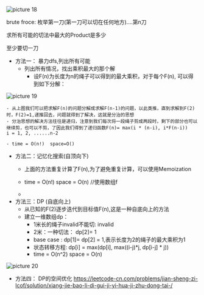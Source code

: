 

![picture 18](https://i.loli.net/2021/09/16/VoCT8k6HiWt5GRL.png)  



brute froce:  枚举第一刀(第一刀可以切在任何地方)....第n刀


求所有可能的切法中最大的Product是多少

至少要切一刀


- 方法一： 暴力dfs,列出所有可能
  - 列出所有情况，找出乘积最大的那个解
    - 设F(n)为长度为n的绳子可以得到的最大乘积，对于每个F(n), 可以得到如下分解：

![picture 19](https://i.loli.net/2021/09/17/oAkN2niLQve9zOd.png)  

    - 从上图我们可以把求解F(n)的问题分解成求解F(n-1)的问题，以此类推，直到求解到F(2)时，F(2)=1,递推回去，问题就得到了解决，这就是分治的思想
    - 分治思想的解决方法往往是递归，注意到我们每次将一段绳子剪成两段时，剩下的部分也可以继续剪，也可以不剪，了因此我们得到了递归函数F(n)= max(i * (n-i), i*F(n-i))   i = 1, 2, ......n-2

    - time = O(n!)  space=O()

- 方法二：记忆化搜索(自顶向下)
    - 上面的方法重复计算了F(n),为了避免重复计算，可以使用Memoization

    - time = O(n!) space = O(n) //使用数组f
    - 
- 方法三：DP  (自底向上)
    - 从已知的F(2)逐步迭代到目标值F(n),这是一种自底向上的方法
    - 建立一维数组dp：  
      - 1米长的绳子invalid不能切: invalid
      - 2米：一种切法： dp[2]= 1
      - base case : dp[1]= dp[2] = 1,表示长度为2的绳子的最大乘积为1
      - 状态转移方程: dp[i] = max(dp[i],  max((i-j)*j, dp[i-j] * j))
      - time = O(n^2) space = O(n)


![picture 20](https://i.loli.net/2021/09/17/8z4lpkHfgV9jnuy.png)  


- 方法四： DP的空间优化  https://leetcode-cn.com/problems/jian-sheng-zi-lcof/solution/xiang-jie-bao-li-di-gui-ji-yi-hua-ji-zhu-dong-tai-/


